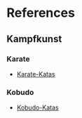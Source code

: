# References

## Kampfkunst

### Karate

* [Karate-Katas](./KarateKatas.md)

### Kobudo

* [Kobudo-Katas](./KobudoKatas.md)